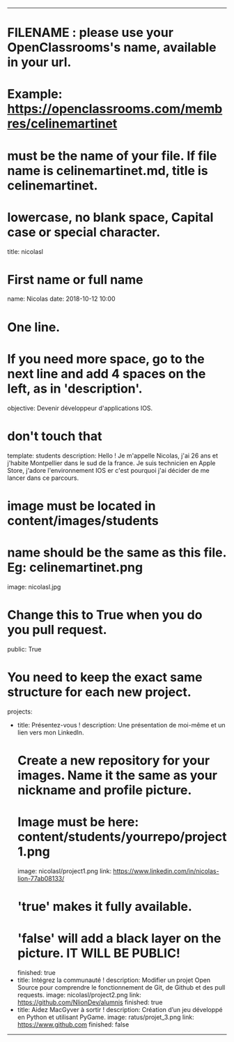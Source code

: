 ---

# FILENAME : please use your OpenClassrooms's name, available in your url.
# Example: https://openclassrooms.com/membres/celinemartinet
# must be the name of your file. If file name is celinemartinet.md, title is celinemartinet.
# lowercase, no blank space, Capital case or special character.
title: nicolasl

# First name or full name
name: Nicolas
date: 2018-10-12 10:00

# One line.
# If you need more space, go to the next line and add 4 spaces on the left, as in 'description'.
objective: Devenir développeur d'applications IOS.

# don't touch that
template: students
description:
    Hello ! Je m'appelle Nicolas, j'ai 26 ans et j'habite Montpellier dans le sud de la france.
    Je suis technicien en Apple Store, j'adore l'environnement IOS er c'est pourquoi j'ai décider 
    de me lancer dans ce parcours.

# image must be located in content/images/students
# name should be the same as this file. Eg: celinemartinet.png
image: nicolasl.jpg

# Change this to True when you do you pull request.
public: True

# You need to keep the exact same structure for each new project.
projects:
  - title: Présentez-vous !
    description: Une présentation de moi-même et un lien vers mon LinkedIn.
    # Create a new repository for your images. Name it the same as your nickname and profile picture.
    # Image must be here: content/students/yourrepo/project1.png
    image: nicolasl/project1.png
    link: https://www.linkedin.com/in/nicolas-lion-77ab08133/
    # 'true' makes it fully available.
    # 'false' will add a black layer on the picture. IT WILL BE PUBLIC!
    finished: true
  - title: Intégrez la communauté !
    description: Modifier un projet Open Source pour comprendre le fonctionnement de Git, de Github et des pull requests. 
    image: nicolasl/project2.png
    link: https://github.com/NlionDev/alumnis
    finished: true
  - title: Aidez MacGyver à sortir !
    description: Création d’un jeu développé en Python et utilisant PyGame.
    image: ratus/projet_3.png
    link: https://www.github.com
    finished: false
---